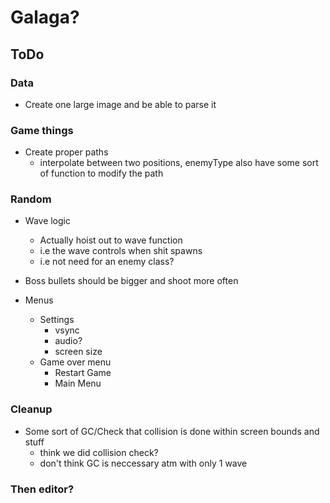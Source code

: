 # Galaga? 

## ToDo
### Data
* Create one large image and be able to parse it

### Game things
* Create proper paths
  * interpolate between two positions, enemyType also have some sort of function to modify the path

### Random
* Wave logic
  * Actually hoist out to wave function
  * i.e the wave controls when shit spawns
  * i.e not need for an enemy class?
* Boss bullets should be bigger and shoot more often

* Menus
  * Settings
    * vsync
    * audio?
    * screen size
  * Game over menu
    * Restart Game
    * Main Menu
  

### Cleanup
* Some sort of GC/Check that collision is done within screen bounds and stuff
  * think we did collision check?
  * don't think GC is neccessary atm with only 1 wave

### Then editor?
